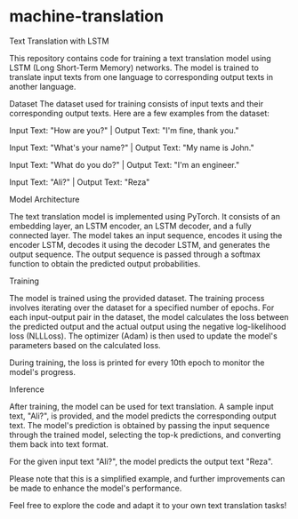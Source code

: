 # machine-translation
Text Translation with LSTM

This repository contains code for training a text translation model using LSTM (Long Short-Term Memory) networks. The model is trained to translate input texts from one language to corresponding output texts in another language.

Dataset
The dataset used for training consists of input texts and their corresponding output texts. Here are a few examples from the dataset:

Input Text: "How are you?" | Output Text: "I'm fine, thank you."

Input Text: "What's your name?" | Output Text: "My name is John."

Input Text: "What do you do?" | Output Text: "I'm an engineer."

Input Text: "Ali?" | Output Text: "Reza"


Model Architecture

The text translation model is implemented using PyTorch. It consists of an embedding layer, an LSTM encoder, an LSTM decoder, and a fully connected layer. The model takes an input sequence, encodes it using the encoder LSTM, decodes it using the decoder LSTM, and generates the output sequence. The output sequence is passed through a softmax function to obtain the predicted output probabilities.

Training

The model is trained using the provided dataset. The training process involves iterating over the dataset for a specified number of epochs. For each input-output pair in the dataset, the model calculates the loss between the predicted output and the actual output using the negative log-likelihood loss (NLLLoss). The optimizer (Adam) is then used to update the model's parameters based on the calculated loss.

During training, the loss is printed for every 10th epoch to monitor the model's progress.

Inference

After training, the model can be used for text translation. A sample input text, "Ali?", is provided, and the model predicts the corresponding output text. The model's prediction is obtained by passing the input sequence through the trained model, selecting the top-k predictions, and converting them back into text format.

For the given input text "Ali?", the model predicts the output text "Reza".

Please note that this is a simplified example, and further improvements can be made to enhance the model's performance.

Feel free to explore the code and adapt it to your own text translation tasks!
